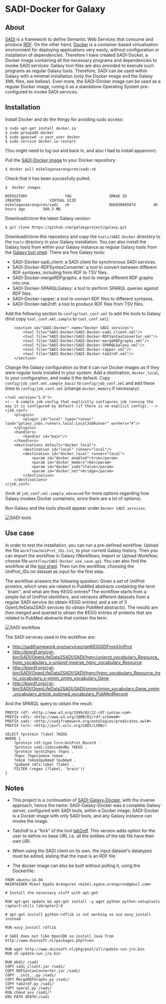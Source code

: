SADI-Docker for Galaxy
======================

About
-----

[SADI](http://sadiframework.org/content/about-sadi/) is a framework to define Semantic Web Services that consume and produce [RDF](http://www.w3.org/standards/techs/rdf). On the other hand, [Docker](http://www.docker.com/whatisdocker/) is a container-based virtualisation environment for deploying applications very easily, without configuration or installation of dependencies. Therefore I have created SADI-Docker, a Docker image containing all the necessary programs and dependencies to invoke SADI services: Galaxy tool-files are also provided to execute such programs as regular Galaxy tools. Therefore, SADI can be used within Galaxy with a minimal installation (only the Docker image and the Galaxy XML files, see bellow). Even more, the SADI-Docker image can be used as a regular Docker image, runing it as a standalone Operating System pre-configured to invoke SADI services.

Installation
-----

Install Docker and do the thingy for avoiding sudo access: 

```
$ sudo apt-get install docker.io
$ sudo groupadd docker
$ sudo gpasswd -a your_user docker
$ sudo service docker.io restart
```

(You might need to log out and back in, and also I had to install apparmor).

Pull the [SADI-Docker image](https://hub.docker.com/r/mikeleganaaranguren/sadi/) to your Docker repository:

```
$ docker pull mikeleganaaranguren/sadi:v6
```

Check that it has been succesfully pulled:

```
$  docker images

REPOSITORY                 TAG                 IMAGE ID            CREATED             VIRTUAL SIZE
mikeleganaaranguren/sadi   v6                  0bb03066587d        46 hours ago        580.3 MB
```

Download/clone the latest Galaxy version:

```
$ git clone https://github.com/galaxyproject/galaxy.git
```

Download/clone this repository and copy the `tools/SADI-Docker` directory to the `tools` directory in your Galaxy installation. You can also install the Galaxy tools from within your Galaxy instance as regular Galaxy tools from the [Galaxy tool shed](https://toolshed.g2.bx.psu.edu/view/mikel-egana-aranguren/sadi_docker/54c48f9ca32b). There are five Galaxy tools:

* SADI-Docker-sadi_client: a SADI client for synchronous SADI services.
* SADI-Docker-RDFSyntaxConverter: a tool to convert between different RDF syntaxes, including from RDF to TSV files.
* SADI-Docker-mergeRDFgraphs: a tool to merge different RDF graphs into one.
* SADI-Docker-SPARQLGalaxy: a tool to perform SPARQL queries against RDF files.
* SADI-Docker-rapper: a tool to convert RDF files to different syntaxes.
* SADI-Docker-tab2rdf: a tool to produce RDF files from TSV files.

Add the following section to `config/tool_conf.xml` to add the tools to Galaxy (first copy `tool_conf.xml.sample` to `tool_conf.xml`):

```
    <section id="SADI-Docker" name="Docker SADI services">
		<tool file="SADI-Docker/SADI-Docker-sadi_client.xml"/>
		<tool file="SADI-Docker/SADI-Docker-RDFSyntaxConverter.xml"/>
		<tool file="SADI-Docker/SADI-Docker-mergeRDFgraphs.xml"/>
		<tool file="SADI-Docker/SADI-Docker-SPARQLGalaxy.xml"/>
		<tool file="SADI-Docker/SADI-Docker-rapper.xml"/>
		<tool file="SADI-Docker/SADI-Docker-tab2rdf.xml"/>
    </section>
```

Change the Galaxy configuration so that it can run Docker images as if they were regular tools installed in your system. Add a destination, `docker_local`, to your configuration, and make it the default. Copy `config/job_conf.xml.sample_basic` to `config/job_conf.xml` and add these lines to `config/job_conf.xml` (change `docker_memory` if necessary):

```
<?xml version="1.0"?>
<!-- A sample job config that explicitly configures job running the way it is configured by default (if there is no explicit config). -->
<job_conf>
    <plugins>
        <plugin id="local" type="runner" load="galaxy.jobs.runners.local:LocalJobRunner" workers="4"/>
    </plugins>
    <handlers>
        <handler id="main"/>
    </handlers>
    <destinations default="docker_local">
        <destination id="local" runner="local"/>
        <destination id="docker_local" runner="local">
            <param id="docker_enabled">true</param>
            <param id="docker_memory">6G</param>
            <param id="docker_sudo">false</param>
            <param id="docker_net">bridge</param>
        </destination>
    </destinations>
</job_conf>

```

(look at `job_conf.xml.sample_advanced` for more options regarding how Galaxy invokes Docker containers, since there are a lot of options).

Run Galaxy and the tools should appear under `Docker SADI services`:

![SADI tools](tools.png)

Use case
------

In order to test the installation, you can run a pre-defined workflow. Upload the file `ẁorkflow/UniProt_IDs.txt`, to your current Galaxy history. Then you can import the workflow in Galaxy (Workflows; Import or Upload Workflow; choose file `workflow/SADI-Docker_use_case.ga`). You can also find the workflow at the [tool shed](http://toolshed.g2.bx.psu.edu/view/mikel-egana-aranguren/sadi_docker_workflow/22be3a551998). Then run the workflow, choosing the UniProt_IDs.txt dataset as input for the first step.

The workflow answers the following question: Given a set of UniProt proteins, which ones are related to PubMed abstracts containing the term ``brain'', and what are they KEGG entries? The workflow starts from a simple list of UniProt identifiers, and retrieves different datasets from a regular SADI service (to obtain KEGG entries) and a set of 3 OpenLifeData2SADI services (to obtain PubMed abstracts). The results are then merged and queried to obtain the KEGG entries of proteins that are related to PubMed abstracts that contain the term. 

![SADI workflow](workflow.png)

The SADI services used in the workflow are:

* http://sadiframework.org/services/getKEGGIDFromUniProt
* http://biordf.org/cgi-bin/SADI/OpenLifeData2SADI/SADI/hgnc/uniprot_vocabulary_Resource_hgnc_vocabulary_x-uniprot-inverse_hgnc_vocabulary_Resource
* http://biordf.org/cgi-bin/SADI/OpenLifeData2SADI/SADI/hgnc/hgnc_vocabulary_Resource_hgnc_vocabulary_x-omim_omim_vocabulary_Gene
* http://biordf.org/cgi-bin/SADI/OpenLifeData2SADI/SADI/omim/omim_vocabulary_Gene_omim_vocabulary_article_pubmed_vocabulary_PubMedRecord

And the SPARQL query to obtain the result:

```
PREFIX rdf: <http://www.w3.org/1999/02/22-rdf-syntax-ns#> 
PREFIX rdfs: <http://www.w3.org/2000/01/rdf-schema#>
PREFIX sadi: <http://sadiframework.org/ontologies/predicates.owl#>
PREFIX lsrn: <http://purl.oclc.org/SADI/LSRN/>

SELECT ?protein ?label ?KEGG
WHERE { 
    ?protein rdf:type lsrn:UniProt_Record . 
    ?protein sadi:isEncodedBy ?KEGG . 
    ?protein ?prot2hgnc ?hgnc . 
    ?hgnc ?hgnc2omim ?omim . 
    ?omim ?omim2pubmed ?pubmed . 
    ?pubmed rdfs:label ?label . 
    FILTER (regex (?label, 'brain'))
}
```

Notes
-----

* This project is a continuation of [SADI-Galaxy-Docker](http://github.com/mikel-egana-aranguren/SADI-Galaxy-Docker), with the inverse approach, hence the name: SADI-Galaxy-Docker was a complete Galaxy server, configured with SADI tools, within a Docker image; SADI-Docker is a Docker image with only SADI tools, and any Galaxy instance can invoke the image.

* Tab2rdf is a "fork" of the tool [tab2rdf](http://toolshed.g2.bx.psu.edu/view/sem4j/sparql_tools). This version adds option for the user to define no base URI, i.e. all the entities of the tab file have their own URI. 

* When using the SADI client on its own, the input dataset's datatypes must be edited, stating that the input is an RDF file.

* The docker image can also be built without pulling it, using the Dockerfile:

```
FROM ubuntu:14.04
MAINTAINER Mikel Egaña Aranguren <mikel.egana.aranguren@gmail.com>

# Install the necessary stuff with apt-get

RUN apt-get update && apt-get install -y wget python python-setuptools raptor2-utils libraptor2-0

# apt-get install python-rdflib is not working so use easy_install instead

RUN easy_install rdflib

# SADI does not like OpenJDK so install Java from http://www.duinsoft.nl/packages.php?t=en

RUN wget http://www.duinsoft.nl/pkg/pool/all/update-sun-jre.bin
RUN sh update-sun-jre.bin

RUN mkdir /sadi
COPY sadi_client.jar /sadi/
COPY RDFSyntaxConverter.jar /sadi/
COPY __init__.py /sadi/
COPY MergeRDFGraphs.py /sadi/ 
COPY tab2rdf.py /sadi/
COPY sparql.py /sadi/
RUN chmod a+x /sadi/*
ENV PATH $PATH:/sadi
```








